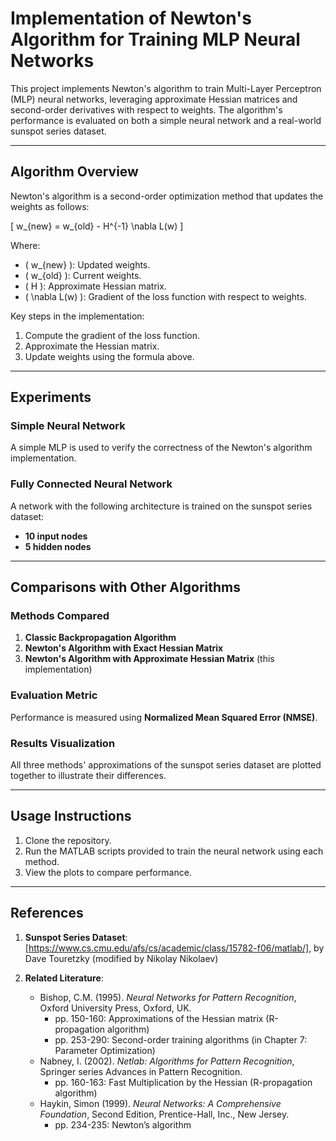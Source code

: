 # Implementation of Newton's Algorithm for Training MLP Neural Networks

This project implements Newton's algorithm to train Multi-Layer Perceptron (MLP) neural networks, leveraging approximate Hessian matrices and second-order derivatives with respect to weights. The algorithm's performance is evaluated on both a simple neural network and a real-world sunspot series dataset.

---

## Algorithm Overview

Newton's algorithm is a second-order optimization method that updates the weights as follows:

\[
w_{new} = w_{old} - H^{-1} \nabla L(w)
\]

Where:
- \( w_{new} \): Updated weights.
- \( w_{old} \): Current weights.
- \( H \): Approximate Hessian matrix.
- \( \nabla L(w) \): Gradient of the loss function with respect to weights.

Key steps in the implementation:
1. Compute the gradient of the loss function.
2. Approximate the Hessian matrix.
3. Update weights using the formula above.

---

## Experiments

### Simple Neural Network
A simple MLP is used to verify the correctness of the Newton's algorithm implementation.

### Fully Connected Neural Network
A network with the following architecture is trained on the sunspot series dataset:
- **10 input nodes**
- **5 hidden nodes**

---

## Comparisons with Other Algorithms

### Methods Compared
1. **Classic Backpropagation Algorithm**
2. **Newton's Algorithm with Exact Hessian Matrix**
3. **Newton's Algorithm with Approximate Hessian Matrix** (this implementation)

### Evaluation Metric
Performance is measured using **Normalized Mean Squared Error (NMSE)**.

### Results Visualization
All three methods' approximations of the sunspot series dataset are plotted together to illustrate their differences.

---

## Usage Instructions

1. Clone the repository.
2. Run the MATLAB scripts provided to train the neural network using each method.
3. View the plots to compare performance.

---

## References

1. **Sunspot Series Dataset**:  
   [https://www.cs.cmu.edu/afs/cs/academic/class/15782-f06/matlab/], by Dave Touretzky (modified by Nikolay Nikolaev)

2. **Related Literature**:
   - Bishop, C.M. (1995). *Neural Networks for Pattern Recognition*, Oxford University Press, Oxford, UK.  
     - pp. 150-160: Approximations of the Hessian matrix (R-propagation algorithm)  
     - pp. 253-290: Second-order training algorithms (in Chapter 7: Parameter Optimization)  
   - Nabney, I. (2002). *Netlab: Algorithms for Pattern Recognition*, Springer series Advances in Pattern Recognition.  
     - pp. 160-163: Fast Multiplication by the Hessian (R-propagation algorithm)  
   - Haykin, Simon (1999). *Neural Networks: A Comprehensive Foundation*, Second Edition, Prentice-Hall, Inc., New Jersey.  
     - pp. 234-235: Newton’s algorithm
